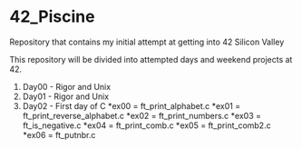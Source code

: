 # 42_Piscine
Repository that contains my initial attempt at getting into 42 Silicon Valley

This repository will be divided into attempted days and weekend projects at 42.


1) Day00 - Rigor and Unix
2) Day01 - Rigor and Unix
3) Day02 - First day of C
  *ex00 = ft_print_alphabet.c
  *ex01 = ft_print_reverse_alphabet.c
  *ex02 = ft_print_numbers.c
  *ex03 = ft_is_negative.c
  *ex04 = ft_print_comb.c
  *ex05 = ft_print_comb2.c
  *ex06 = ft_putnbr.c
  
